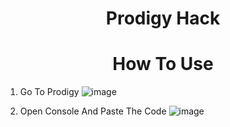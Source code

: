 <h1 align="center">Prodigy Hack</h1>
<h1 align="center">How To Use</h1>


1. Go To Prodigy
![image](https://user-images.githubusercontent.com/98996547/224074243-5e04832b-6472-4ac0-8faa-5b81ecd3a382.png)




2. Open Console And Paste The Code
![image](https://user-images.githubusercontent.com/98996547/224075120-bcb15bab-2de4-4d41-8016-dbafd4b59c54.png)
